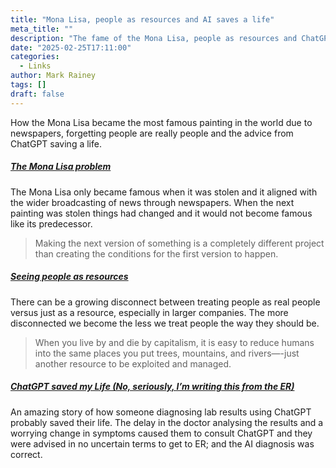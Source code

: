 ```yaml
---
title: "Mona Lisa, people as resources and AI saves a life"
meta_title: ""
description: "The fame of the Mona Lisa, people as resources and ChatGPT saving a life."
date: "2025-02-25T17:11:00"
categories:
  - Links
author: Mark Rainey
tags: []
draft: false
---
```

How the Mona Lisa became the most famous painting in the world due to newspapers, forgetting people are really people and the advice from ChatGPT saving a life.

##### [The Mona Lisa problem](https://seths.blog/2025/02/the-mona-lisa-problem/)

The Mona Lisa only became famous when it was stolen and it aligned with the wider broadcasting of news through newspapers. When the next painting was stolen things had changed and it would not become famous like its predecessor.
> Making the next version of something is a completely different project than creating the conditions for the first version to happen.


##### [Seeing people as resources](https://kinlane.com/2025/02/24/seeing-people-as-resources/)

There can be a growing disconnect between treating people as real people versus just as a resource, especially in larger companies. The more disconnected we become the less we treat people the way they should be. 
> When you live by and die by capitalism, it is easy to reduce humans into the same places you put trees, mountains, and rivers—-just another resource to be exploited and managed.


##### [ChatGPT saved my Life (No, seriously, I’m writing this from the ER)](https://hardmodefirst.xyz/chatgpt-saved-my-life-no,-seriously,-im-writing-this-from-the-er)

An amazing story of how someone diagnosing lab results using ChatGPT probably saved their life. The delay in the doctor analysing the results and a worrying change in symptoms caused them to consult ChatGPT and they were advised in no uncertain terms to get to ER; and the AI diagnosis was correct.


